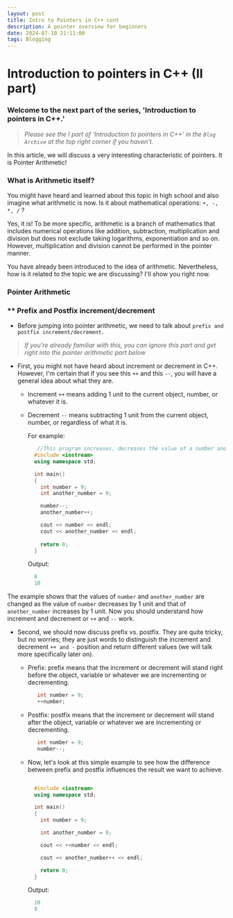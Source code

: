 ```yaml
---
layout: post
title: Intro to Pointers in C++ cont
description: A pointer overview for beginners
date: 2024-07-10 21:11:00
tags: Blogging
---
```


# Introduction to pointers in C++ (II part)

### Welcome to the next part of the series, 'Introduction to pointers in C++.'

>*Please see the I part of 'Introduction to pointers in C++' in the `Blog Archive` at the top right corner if you haven't.*

In this article, we will discuss a very interesting characteristic of pointers. It is Pointer Arithmetic!

### What is Arithmetic itself? 

You might have heard and learned about this topic in high school and also imagine what arithmetic is now. Is it about mathematical operations: `+, -, *, /` ?

Yes, it is! To be more specific, arithmetic is a branch of mathematics that includes numerical operations like addition, subtraction, multiplication and division but does not exclude taking logarithms, exponentiation and so on. However, multiplication and division cannot be performed in the pointer manner.

You have already been introduced to the idea of arithmetic. Nevertheless, how is it related to the topic we are discussing?
I'll show you right now.

### Pointer Arithmetic
  ### ** Prefix and Postfix increment/decrement
- Before jumping into pointer arithmetic, we need to talk about `prefix and postfix increment/decrement.`

>*If you're already familiar with this, you can ignore this part and get right into the pointer arithmetic part below*

- First, you might not have heard about increment or decrement in C++. However, I'm certain that if you see this `++` and this `--`, you will have a general idea about what they are.

    - Increment `++` means adding 1 unit to the current object, number, or whatever it is.
    - Decrement `--` means subtracting 1 unit from the current object, number, or regardless of what it is.

      For example:
      
      ```cpp
         //This program increases, decreases the value of a number and prints the output to the console
        #include <iostream>
        using namespace std;

        int main()
        {
          int number = 9;
          int another_number = 9;

          number--;
          another_number++;

          cout << number << endl;
          cout << another_number << endl;
    
          return 0;
        }
      ```

      Output:
      ```cpp
        8
        10
      ```

The example shows that the values of `number` and `another_number` are changed as the value of `number` decreases by 1 unit and that of `another_number` increases by 1 unit. Now you should understand how increment and decrement or `++` and `--` work.

- Second, we should now discuss prefix vs. postfix. They are quite tricky, but no worries; they are just words to distinguish the increment and decrement `++ and -` position and return different values (we will talk more specifically later on).

    - Prefix: prefix means that the increment or decrement will stand right before the object, variable or whatever we are incrementing or decrementing.
      
      ```cpp
         int number = 9;
         ++number;
      ```
    - Postfix: postfix means that the increment or decrement will stand after the object, variable or whatever we are incrementing or decrementing.
      
      ```cpp
         int number = 9;
         number--;
      ```

    - Now, let's look at this simple example to see how the difference between prefix and postfix influences the result we want to achieve.

      ```cpp
  
        #include <iostream>
        using namespace std;

        int main()
        {
          int number = 9;

          int another_number = 9;

          cout << ++number << endl;

	      cout << another_number++ << endl;

	      return 0;
        }
       ```
      Output:
  
      ```cpp
        10
        9
      ```  
    
